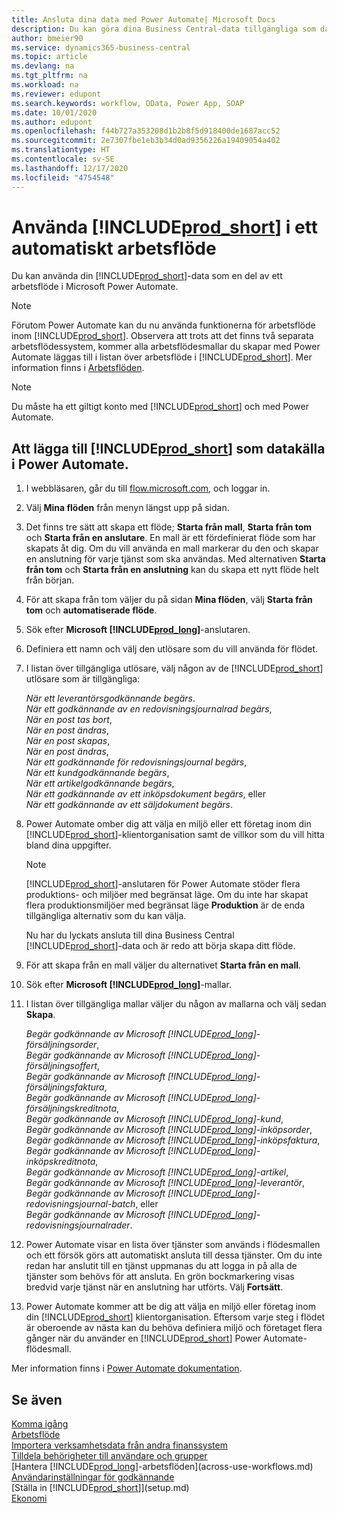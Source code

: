 ```yaml
---
title: Ansluta dina data med Power Automate| Microsoft Docs
description: Du kan göra dina Business Central-data tillgängliga som datakälla och ange en OData-URL för dina webbtjänster för att skapa ett automatiskt arbetsflöde.
author: bmeier90
ms.service: dynamics365-business-central
ms.topic: article
ms.devlang: na
ms.tgt_pltfrm: na
ms.workload: na
ms.reviewer: edupont
ms.search.keywords: workflow, OData, Power App, SOAP
ms.date: 10/01/2020
ms.author: edupont
ms.openlocfilehash: f44b727a353208d1b2b8f5d918400de1687acc52
ms.sourcegitcommit: 2e7307fbe1eb3b34d0ad9356226a19409054a402
ms.translationtype: HT
ms.contentlocale: sv-SE
ms.lasthandoff: 12/17/2020
ms.locfileid: "4754548"
---
```

# <a name="using-prod_short-in-an-automated-workflow"></a>Använda [!INCLUDE[prod_short](includes/prod_short.md)] i ett automatiskt arbetsflöde

Du kan använda din [!INCLUDE[prod_short](includes/prod_short.md)]-data som en del av ett arbetsflöde i Microsoft Power Automate.

> [!NOTE]
> Förutom Power Automate kan du nu använda funktionerna för arbetsflöde inom [!INCLUDE[prod_short](includes/prod_short.md)]. Observera att trots att det finns två separata arbetsflödessystem, kommer alla arbetsflödesmallar du skapar med Power Automate läggas till i listan över arbetsflöde i [!INCLUDE[prod_short](includes/prod_short.md)]. Mer information finns i [Arbetsflöden](across-workflow.md).  

> [!NOTE]  
> Du måste ha ett giltigt konto med [!INCLUDE[prod_short](includes/prod_short.md)] och med Power Automate.  

## <a name="to-add-prod_short-as-a-data-source-in-power-automate"></a>Att lägga till [!INCLUDE[prod_short](includes/prod_short.md)] som datakälla i Power Automate.

1. I webbläsaren, går du till [flow.microsoft.com](https://flow.microsoft.com), och loggar in.
2. Välj **Mina flöden** från menyn längst upp på sidan.
3. Det finns tre sätt att skapa ett flöde; **Starta från mall**, **Starta från tom** och **Starta från en anslutare**. En mall är ett fördefinierat flöde som har skapats åt dig. Om du vill använda en mall markerar du den och skapar en anslutning för varje tjänst som ska användas. Med alternativen **Starta från tom** och **Starta från en anslutning** kan du skapa ett nytt flöde helt från början.
4. För att skapa från tom väljer du på sidan **Mina flöden**, välj **Starta från tom** och **automatiserade flöde**.
5. Sök efter **Microsoft [!INCLUDE[prod_long](includes/prod_long.md)]**-anslutaren.
6. Definiera ett namn och välj den utlösare som du vill använda för flödet.
7. I listan över tillgängliga utlösare, välj någon av de [!INCLUDE[prod_short](includes/prod_short.md)] utlösare som är tillgängliga:  

    *När ett leverantörsgodkännande begärs*.  
    *När ett godkännande av en redovisningsjournalrad begärs*,  
    *När en post tas bort*,  
    *När en post ändras*,  
    *När en post skapas*,  
    *När en post ändras*,  
    *När ett godkännande för redovisningsjournal begärs*,  
    *När ett kundgodkännande begärs*,  
    *När ett artikelgodkännande begärs*,  
    *När ett godkännande av ett inköpsdokument begärs*, eller  
    *När ett godkännande av ett säljdokument begärs*.

8. Power Automate omber dig att välja en miljö eller ett företag inom din [!INCLUDE[prod_short](includes/prod_short.md)]-klientorganisation samt de villkor som du vill hitta bland dina uppgifter.

    > [!NOTE]
    > [!INCLUDE[prod_short](includes/prod_short.md)]-anslutaren för Power Automate stöder flera produktions- och miljöer med begränsat läge. Om du inte har skapat flera produktionsmiljöer med begränsat läge **Produktion** är de enda tillgängliga alternativ som du kan välja.  

    Nu har du lyckats ansluta till dina Business Central [!INCLUDE[prod_short](includes/prod_short.md)]-data och är redo att börja skapa ditt flöde.

9. För att skapa från en mall väljer du alternativet **Starta från en mall**.
10. Sök efter **Microsoft [!INCLUDE[prod_long](includes/prod_long.md)]**-mallar.
11. I listan över tillgängliga mallar väljer du någon av mallarna och välj sedan **Skapa**.  

    *Begär godkännande av Microsoft [!INCLUDE[prod_long](includes/prod_long.md)]-försäljningsorder*,  
    *Begär godkännande av Microsoft [!INCLUDE[prod_long](includes/prod_long.md)]-försäljningsoffert*,  
    *Begär godkännande av Microsoft [!INCLUDE[prod_long](includes/prod_long.md)]-försäljningsfaktura*,  
    *Begär godkännande av Microsoft [!INCLUDE[prod_long](includes/prod_long.md)]-försäljningskreditnota*,  
    *Begär godkännande av Microsoft [!INCLUDE[prod_long](includes/prod_long.md)]-kund*,  
    *Begär godkännande av Microsoft [!INCLUDE[prod_long](includes/prod_long.md)]-inköpsorder*,  
    *Begär godkännande av Microsoft [!INCLUDE[prod_long](includes/prod_long.md)]-inköpsfaktura*,  
    *Begär godkännande av Microsoft [!INCLUDE[prod_long](includes/prod_long.md)]-inköpskreditnota*,  
    *Begär godkännande av Microsoft [!INCLUDE[prod_long](includes/prod_long.md)]-artikel*,  
    *Begär godkännande av Microsoft [!INCLUDE[prod_long](includes/prod_long.md)]-leverantör*,  
    *Begär godkännande av Microsoft [!INCLUDE[prod_long](includes/prod_long.md)]-redovisningsjournal-batch*, eller    
    *Begär godkännande av Microsoft [!INCLUDE[prod_long](includes/prod_long.md)]-redovisningsjournalrader*.  
12. Power Automate visar en lista över tjänster som används i flödesmallen och ett försök görs att automatiskt ansluta till dessa tjänster. Om du inte redan har anslutit till en tjänst uppmanas du att logga in på alla de tjänster som behövs för att ansluta. En grön bockmarkering visas bredvid varje tjänst när en anslutning har utförts. Välj **Fortsätt**.
13. Power Automate kommer att be dig att välja en miljö eller företag inom din [!INCLUDE[prod_short](includes/prod_short.md)] klientorganisation. Eftersom varje steg i flödet är oberoende av nästa kan du behöva definiera miljö och företaget flera gånger när du använder en [!INCLUDE[prod_short](includes/prod_short.md)] Power Automate-flödesmall.

Mer information finns i [Power Automate dokumentation](/power-automate/getting-started).

## <a name="see-also"></a>Se även

[Komma igång](product-get-started.md)  
[Arbetsflöde](across-workflow.md)  
[Importera verksamhetsdata från andra finanssystem](across-import-data-configuration-packages.md)  
[Tilldela behörigheter till användare och grupper](ui-define-granular-permissions.md)  
[Hantera [!INCLUDE[prod_long](includes/prod_long.md)]-arbetsflöden](across-use-workflows.md)  
[Användarinställningar för godkännande](across-how-to-set-up-approval-users.md)  
[Ställa in [!INCLUDE[prod_short](includes/prod_short.md)]](setup.md)  
[Ekonomi](finance.md)  
